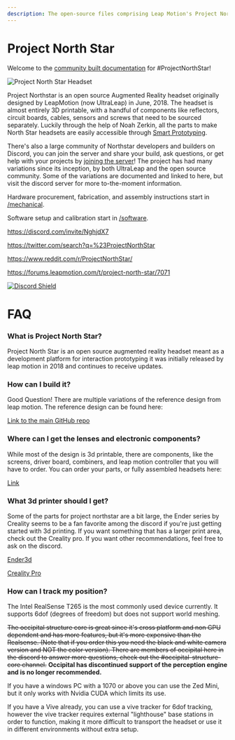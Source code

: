 ```yaml
---
description: The open-source files comprising Leap Motion's Project North Star AR Headset.
---
```


# Project North Star

Welcome to the [community built documentation](https://project-north-star.gitbook.io/project-north-star/) for \#ProjectNorthStar!

![Project North Star Headset](http://blog.leapmotion.com/wp-content/uploads/2018/04/hero-unveil.png)

Project Northstar is an open source Augmented Reality headset originally designed by LeapMotion \(now UltraLeap\) in June, 2018. The headset is almost entirely 3D printable, with a handful of components like reflectors, circuit boards, cables, sensors and screws that need to be sourced separately. Luckily through the help of Noah Zerkin, all the parts to make North Star headsets are easily accessible through [Smart Prototyping](https://www.smart-prototyping.com/AR-VR-MR-XR/AR-VR-Kits-Bundles).

There's also a large community of Northstar developers and builders on Discord, you can join the server and share your build, ask questions, or get help with your projects by [joining the server](https://discord.gg/9TtZhb4)! The project has had many variations since its inception, by both UltraLeap and the open source community. Some of the variations are documented and linked to here, but visit the discord server for more to-the-moment information.

Hardware procurement, fabrication, and assembly instructions start in [/mechanical](mechanical/release-3/README.md).

Software setup and calibration start in [/software](software/software.md).

https://discord.com/invite/NghjdX7

https://twitter.com/search?q=%23ProjectNorthStar

https://www.reddit.com/r/ProjectNorthStar/

https://forums.leapmotion.com/t/project-north-star/7071

[![Discord Shield](https://discordapp.com/api/guilds/740090768164651008/widget.png?style=shield)](https://discord.com/invite/NghjdX7)


# FAQ

### What is Project North Star?

Project North Star is an open source augmented reality headset meant as a development platform for interaction prototyping it was initially released by leap motion in 2018 and continues to receive updates. 

### How can I build it?

Good Question! There are multiple variations of the reference design from leap motion. The reference design can be found here: 

[Link to the main GitHub repo](https://github.com/leapmotion/ProjectNorthStar)

### Where can I get the lenses and electronic components?

While most of the design is 3d printable, there are components, like the screens, driver board, combiners, and leap motion controller that you will have to order. You can order your parts, or fully assembled headsets here: 

[Link](https://www.smart-prototyping.com/AR-VR-MR-XR/Project-North-Star-Lens)

### What 3d printer should I get?

Some of the parts for project northstar are a bit large, the Ender series by Creality seems to be a fan favorite among the discord if you're just getting started with 3d printing. If you want something that has a larger print area, check out the Creality pro. If you want other recommendations, feel free to ask on the discord.

[Ender3d](https://www.creality3d.shop/collections/3d-printer/products/creality-ender-3-3d-printer-economic-ender-diy-kits-with-resume-printing-function-v-slot-prusa-i3-220x220x250mm)

[Creality Pro](https://www.creality3d.shop/collections/3d-printer/products/creality-cr-10s-diy-desktop-3d-printer-300x300x400mm)

### How can I track my position?

The Intel RealSense T265 is the most commonly used device currently. It supports 6dof (degrees of freedom) but does not support world meshing. 

~~The occipital structure core is great since it's cross platform and non GPU dependent and has more features, but it's more expensive than the Realsense. \(Note that if you order this you need the black and white camera version and NOT the color version\). There are members of occipital here in the discord to answer more questions, check out the \#occipital-structure-core channel.~~ **Occipital has discontinued support of the perception engine and is no longer recommended.** 

If you have a windows PC with a 1070 or above you can use the Zed Mini, but it only works with Nvidia CUDA which limits its use.

If you have a Vive already, you can use a vive tracker for 6dof tracking, however the vive tracker requires external "lighthouse" base stations in order to function, making it more difficult to transport the headset or use it in different environments without extra setup.

